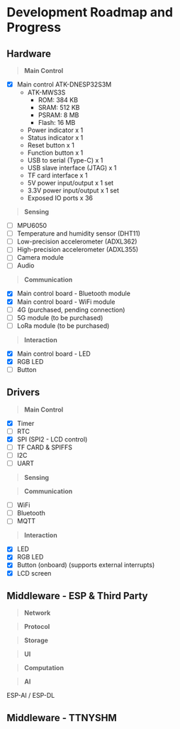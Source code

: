 # Development Roadmap and Progress

## Hardware

>**Main Control**

- [x] Main control ATK-DNESP32S3M
    - ATK-MWS3S
        - ROM: 384 KB
        - SRAM: 512 KB
        - PSRAM: 8 MB
        - Flash: 16 MB
    - Power indicator x 1
    - Status indicator x 1
    - Reset button x 1
    - Function button x 1
    - USB to serial (Type-C) x 1
    - USB slave interface (JTAG) x 1
    - TF card interface x 1
    - 5V power input/output x 1 set
    - 3.3V power input/output x 1 set
    - Exposed IO ports x 36

>**Sensing**

- [ ] MPU6050
- [ ] Temperature and humidity sensor (DHT11)
- [ ] Low-precision accelerometer (ADXL362)
- [ ] High-precision accelerometer (ADXL355)
- [ ] Camera module
- [ ] Audio

>**Communication**

- [x] Main control board - Bluetooth module
- [x] Main control board - WiFi module
- [ ] 4G (purchased, pending connection)
- [ ] 5G module (to be purchased)
- [ ] LoRa module (to be purchased)

>**Interaction**

- [x] Main control board - LED
- [x] RGB LED
- [ ] Button

## Drivers

>**Main Control**

- [x] Timer
- [ ] RTC
- [x] SPI (SPI2 - LCD control)
- [ ] TF CARD & SPIFFS
- [ ] I2C
- [ ] UART

>**Sensing**

>**Communication**

- [ ] WiFi
- [ ] Bluetooth
- [ ] MQTT

>**Interaction**

- [x] LED
- [x] RGB LED
- [x] Button (onboard) (supports external interrupts)
- [x] LCD screen

## Middleware - ESP & Third Party

>**Network**

>**Protocol**

>**Storage**

>**UI**

>**Computation**

>**AI**

ESP-AI / ESP-DL

## Middleware - TTNYSHM
